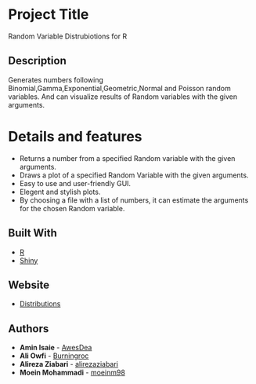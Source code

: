# Project Title

Random Variable Distrubiotions for R

## Description

Generates numbers following Binomial,Gamma,Exponential,Geometric,Normal and Poisson random variables. And can visualize results of Random variables with the given arguments.

# Details and features
* Returns a number from a specified Random variable with the given arguments.
* Draws a plot of a specified Random Variable with the given arguments.
* Easy to use and user-friendly GUI.
* Elegent and stylish plots.
* By choosing a file with a list of numbers, it can estimate the arguments for the chosen Random variable.

## Built With

* [R](http://www.r-project.org) 
* [Shiny](http://shiny.rstudio.com/) 

## Website

* [Distributions](http://alireza.shinyapps.io/probabilityproject/)

## Authors

* **Amin Isaie**  - [AwesDea](https://github.com/AwesDea)
* **Ali Owfi**  - [Burningroc](https://github.com/Burningroc)
* **Alireza Ziabari**  - [alirezaziabari](https://github.com/alirezaziabari)
* **Moein Mohammadi**  - [moeinm98](https://github.com/moeinm98)

